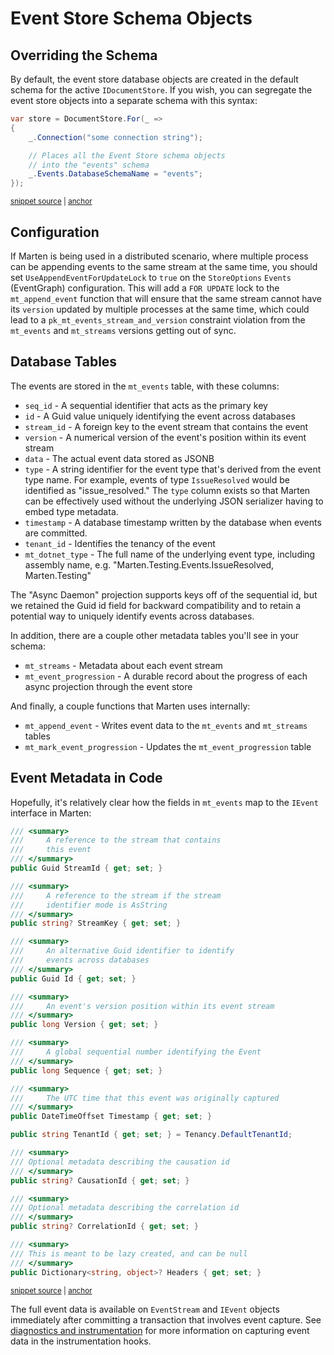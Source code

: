 # Event Store Schema Objects

## Overriding the Schema

By default, the event store database objects are created in the default schema for the active `IDocumentStore`. If you wish,
you can segregate the event store objects into a separate schema with this syntax:

<!-- snippet: sample_setting_event_schema -->
<a id='snippet-sample_setting_event_schema'></a>
```cs
var store = DocumentStore.For(_ =>
{
    _.Connection("some connection string");

    // Places all the Event Store schema objects
    // into the "events" schema
    _.Events.DatabaseSchemaName = "events";
});
```
<sup><a href='https://github.com/JasperFx/marten/blob/master/src/Marten.Testing/Examples/ConfiguringDocumentStore.cs#L197-L206' title='Snippet source file'>snippet source</a> | <a href='#snippet-sample_setting_event_schema' title='Start of snippet'>anchor</a></sup>
<!-- endSnippet -->

## Configuration

If Marten is being used in a distributed scenario, where multiple process can be appending events to the same stream at the same time, you should set `UseAppendEventForUpdateLock` to `true` on the `StoreOptions` `Events` (EventGraph) configuration. This will add a `FOR UPDATE` lock to the `mt_append_event` function that will ensure that the same stream cannot have its `version` updated by multiple processes at the same time, which could lead to a `pk_mt_events_stream_and_version` constraint violation from the `mt_events` and `mt_streams` versions getting out of sync.

## Database Tables

The events are stored in the `mt_events` table, with these columns:

* `seq_id` - A sequential identifier that acts as the primary key
* `id` - A Guid value uniquely identifying the event across databases
* `stream_id` - A foreign key to the event stream that contains the event
* `version` - A numerical version of the event's position within its event stream
* `data` - The actual event data stored as JSONB
* `type` - A string identifier for the event type that's derived from the event type name. For example, events of type `IssueResolved` would be identified as "issue_resolved." The `type`
  column exists so that Marten can be effectively used without the underlying JSON serializer having to embed type metadata.
* `timestamp` - A database timestamp written by the database when events are committed.
* `tenant_id` - Identifies the tenancy of the event
* `mt_dotnet_type` - The full name of the underlying event type, including assembly name, e.g. "Marten.Testing.Events.IssueResolved, Marten.Testing"

The "Async Daemon" projection supports keys off of the sequential id, but we retained the Guid id field for backward compatibility and to retain a potential way to uniquely identify events across databases.

In addition, there are a couple other metadata tables you'll see in your schema:

* `mt_streams` - Metadata about each event stream
* `mt_event_progression` - A durable record about the progress of each async projection through the event store

And finally, a couple functions that Marten uses internally:

* `mt_append_event` - Writes event data to the `mt_events` and `mt_streams` tables
* `mt_mark_event_progression` - Updates the `mt_event_progression` table

## Event Metadata in Code

Hopefully, it's relatively clear how the fields in `mt_events` map to the `IEvent` interface in Marten:

<!-- snippet: sample_event_metadata -->
<a id='snippet-sample_event_metadata'></a>
```cs
/// <summary>
///     A reference to the stream that contains
///     this event
/// </summary>
public Guid StreamId { get; set; }

/// <summary>
///     A reference to the stream if the stream
///     identifier mode is AsString
/// </summary>
public string? StreamKey { get; set; }

/// <summary>
///     An alternative Guid identifier to identify
///     events across databases
/// </summary>
public Guid Id { get; set; }

/// <summary>
///     An event's version position within its event stream
/// </summary>
public long Version { get; set; }

/// <summary>
///     A global sequential number identifying the Event
/// </summary>
public long Sequence { get; set; }

/// <summary>
///     The UTC time that this event was originally captured
/// </summary>
public DateTimeOffset Timestamp { get; set; }

public string TenantId { get; set; } = Tenancy.DefaultTenantId;

/// <summary>
/// Optional metadata describing the causation id
/// </summary>
public string? CausationId { get; set; }

/// <summary>
/// Optional metadata describing the correlation id
/// </summary>
public string? CorrelationId { get; set; }

/// <summary>
/// This is meant to be lazy created, and can be null
/// </summary>
public Dictionary<string, object>? Headers { get; set; }
```
<sup><a href='https://github.com/JasperFx/marten/blob/master/src/Marten/Events/Event.cs#L124-L174' title='Snippet source file'>snippet source</a> | <a href='#snippet-sample_event_metadata' title='Start of snippet'>anchor</a></sup>
<!-- endSnippet -->

The full event data is available on `EventStream` and `IEvent` objects immediately after committing a transaction that involves event capture. See [diagnostics and instrumentation](/guide/documents/diagnostics) for more information on capturing event data in the instrumentation hooks.
